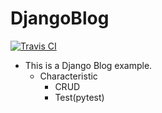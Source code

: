 # DjangoBlog

[![Travis CI](https://travis-ci.org/sh92/DjangoBlog.svg?branch=master)](https://travis-ci.org/sh92/DjangoBlog)


* This is a Django Blog example.
  - Characteristic
    + CRUD
    + Test(pytest)
